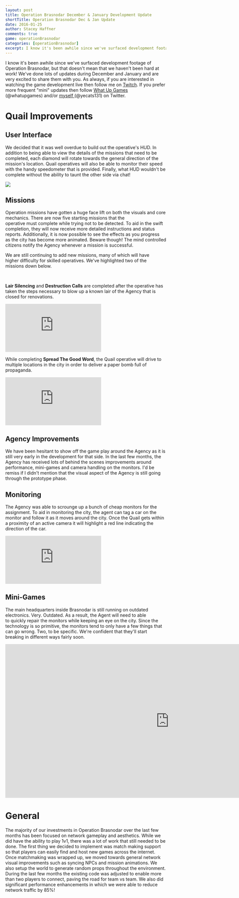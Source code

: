 ```yaml
---
layout: post
title: Operation Brasnodar December & January Development Update
shortTitle: Operation Brasnodar Dec & Jan Update
date: 2016-01-25
author: Stacey Haffner
comments: true
game: operationBrasnodar
categories: [operationBrasnodar]
excerpt: I know it's been awhile since we've surfaced development footage of Operation Brasnodar, but that doesn't mean that we haven't been hard at work! We've done lots of updates during December and January...
---
```

<p>I know it's been awhile since we've surfaced development footage of Operation Brasnodar, but that doesn't mean that we haven't been hard at work! We've done lots of updates during December and January and are very excited to share them with you. As always, if you are interested in watching the game development live then follow me on <a href="http://www.twitch.tv/yecats131" target="_blank">Twitch</a>. If you prefer more frequent "mini" updates then follow <a href="http://twitter.com/whatupgames" target="_blank">What Up Games</a> (@whatupgames) and/or <a href="http://twitter.com/yecats131" target="_blank">myself </a>(@yecats131) on Twitter.

<h1>Quail Improvements</h1>
<h2>User Interface</h2>
<p>We decided that it was well overdue to build out the operative's HUD. In addition to being able to view the details of the missions that need to be completed, each diamond will rotate towards the general direction of the mission's location. Quail operatives will also be able to monitor their speed with the handy speedometer that is provided. Finally, what HUD wouldn't be complete without the ability to taunt the other side via chat!</p>
<img src="{{site.base}}/operationBrasnodar/2016-01-25/post.png" class="img-responsive img-thumbnail" />
<h2>Missions</h2>
<p>Operation missions have gotten a huge face lift on both the visuals and core mechanics. There are now five starting missions that the operative must complete while trying not to be detected. To aid in the swift completion, they will now receive more detailed instructions and status reports. Additionally, it is now possible to see the effects as you progress as the city has become more animated. Beware though! The mind controlled citizens notify the Agency whenever a mission is successful.</p>
<p>We are still continuing to add new missions, many of which will have higher difficulty for skilled operatives. We've highlighted two of the missions down below.</p>
&nbsp;
<p><strong>Lair Silencing</strong> and <strong>Destruction Calls</strong> are completed after the operative has taken the steps necessary to blow up a known lair of the Agency that is closed for renovations.</p>
<p><iframe src="https://www.youtube.com/embed/cVhCR9974rk" frameborder="0" allowfullscreen="allowfullscreen" class="img-responsive img-thumbnail"></iframe></p>
<p>While completing <strong>Spread The Good Word</strong>, the Quail operative will drive to multiple locations in the city in order to deliver a paper bomb full of propaganda.</p>
<iframe src="https://www.youtube.com/embed/mf0NOC_WyU8" frameborder="0" allowfullscreen="allowfullscreen" class="img-responsive img-thumbnail"></iframe>
<h2>Agency Improvements</h2>
<p>We have been hesitant to show off the game play around the Agency as it is still very early in the development for that side. In the last few months, the Agency has received lots of behind the scenes improvements around performance, mini-games and camera handling on the monitors. I'd be remiss if I didn't mention that the visual aspect of the Agency is still going through the prototype phase.</p>

<h2>Monitoring</h2>
<p>The Agency was able to scrounge up a bunch of cheap monitors for the assignment. To aid in monitoring the city, the agent can tag a car on the monitor and follow it as it moves around the city. Once the Quail gets within a proximity of an active camera it will highlight a red line indicating the direction of the car.</p>
<p><iframe src="https://www.youtube.com/embed/3RQTjHK7V88" frameborder="0" allowfullscreen="allowfullscreen" class="img-responsive img-thumbnail"></iframe></p>

<h2>Mini-Games</h2>
<p>The main headquarters inside Brasnodar is still running on outdated electronics. Very. Outdated. As a result, the Agent will need to able to quickly repair the monitors while keeping an eye on the city. Since the technology is so primitive, the monitors tend to only have a few things that can go wrong. Two, to be specific. We're confident that they'll start breaking in different ways fairly soon.</p>
<p><iframe src="https://www.youtube.com/embed/wgxqVoKSMFQ" width="1024" height="480" frameborder="0" allowfullscreen="allowfullscreen" class="img-responsive img-thumbnail"></iframe></p>

<h1>General</h1>
<p>The majority of our investments in Operation Brasnodar over the last few months has been focused on network gameplay and aesthetics. While we did have the ability to play 1v1, there was a lot of work that still needed to be done. The first thing we decided to implement was match making support so that players can easily find and host new games across the internet. Once matchmaking was wrapped up, we moved towards general network visual improvements such as syncing NPCs and mission animations. We also setup the world to generate random props throughout the environment. During the last few months the existing code was adjusted to enable more than two players to connect, paving the road for team vs team. We also did significant performance enhancements in which we were able to reduce network traffic by 85%!</p>

